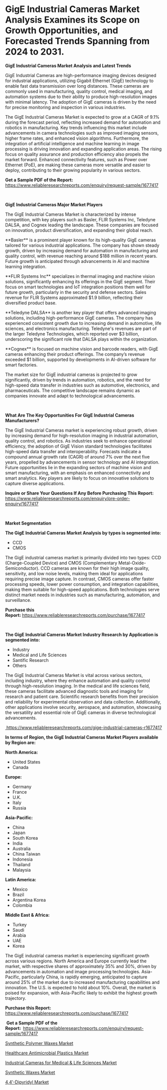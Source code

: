 <p><h1>GigE Industrial Cameras Market Analysis Examines its Scope on Growth Opportunities, and Forecasted Trends Spanning from 2024 to 2031.</h1></p><p><strong>GigE Industrial Cameras Market Analysis and Latest Trends</strong></p>
<p><p>GigE Industrial Cameras are high-performance imaging devices designed for industrial applications, utilizing Gigabit Ethernet (GigE) technology to enable fast data transmission over long distances. These cameras are commonly used in manufacturing, quality control, medical imaging, and automation systems due to their ability to produce high-resolution images with minimal latency. The adoption of GigE cameras is driven by the need for precise monitoring and inspection in various industries.</p><p>The GigE Industrial Cameras Market is expected to grow at a CAGR of 9.1% during the forecast period, reflecting increased demand for automation and robotics in manufacturing. Key trends influencing this market include advancements in camera technologies such as improved imaging sensors, higher frame rates, and enhanced vision algorithms. Furthermore, the integration of artificial intelligence and machine learning in image processing is driving innovation and expanding application areas. The rising focus on quality assurance and production efficiency also propels the market forward. Enhanced connectivity features, such as Power over Ethernet (PoE), are making these cameras more versatile and easier to deploy, contributing to their growing popularity in various sectors.</p></p>
<p><strong>Get a Sample PDF of the Report:&nbsp;</strong> <a href="https://www.reliableresearchreports.com/enquiry/request-sample/1677417?utm_campaign=13&utm_medium=2&utm_source=Github&utm_content=ia&utm_term=28122024&utm_id=gige-industrial-cameras">https://www.reliableresearchreports.com/enquiry/request-sample/1677417</a></p>
<p>&nbsp;</p>
<p><strong>GigE Industrial Cameras Major Market Players</strong></p>
<p><p>The GigE Industrial Cameras Market is characterized by intense competition, with key players such as Basler, FLIR Systems Inc, Teledyne DALSA, and Cognex leading the landscape. These companies are focused on innovation, product diversification, and expanding their global reach.</p><p>**Basler** is a prominent player known for its high-quality GigE cameras tailored for various industrial applications. The company has shown steady growth, driven by increasing demand for automation in manufacturing and quality control, with revenue reaching around $188 million in recent years. Future growth is anticipated through advancements in AI and machine learning integration.</p><p>**FLIR Systems Inc** specializes in thermal imaging and machine vision solutions, significantly enhancing its offerings in the GigE segment. Their focus on smart technologies and IoT integration positions them well for future growth, particularly in the security and defense sectors. Sales revenue for FLIR Systems approximated $1.9 billion, reflecting their diversified product base.</p><p>**Teledyne DALSA** is another key player that offers advanced imaging solutions, including high-performance GigE cameras. The company has experienced consistent growth due to increasing demand in automotive, life sciences, and electronics manufacturing. Teledyne's revenues are part of the larger Teledyne Technologies, which reported over $3 billion, underscoring the significant role that DALSA plays within the organization.</p><p>**Cognex** is focused on machine vision and barcode readers, with GigE cameras enhancing their product offerings. The company’s revenue exceeded $1 billion, supported by developments in AI-driven software for smart factories.</p><p>The market size for GigE industrial cameras is projected to grow significantly, driven by trends in automation, robotics, and the need for high-speed data transfer in industries such as automotive, electronics, and pharmaceuticals. The competitive landscape remains dynamic as companies innovate and adapt to technological advancements.</p></p>
<p>&nbsp;</p>
<p><strong>What Are The Key Opportunities For GigE Industrial Cameras Manufacturers?</strong></p>
<p><p>The GigE Industrial Cameras market is experiencing robust growth, driven by increasing demand for high-resolution imaging in industrial automation, quality control, and robotics. As industries seek to enhance operational efficiency, the adoption of GigE Vision standard technologies facilitates high-speed data transfer and interoperability. Forecasts indicate a compound annual growth rate (CAGR) of around 7% over the next five years, propelled by advancements in sensor technology and AI integration. Future opportunities lie in the expanding sectors of machine vision and smart manufacturing, with an emphasis on enhanced connectivity and smart analytics. Key players are likely to focus on innovative solutions to capture diverse applications.</p></p>
<p><strong>Inquire or Share Your Questions If Any Before Purchasing This Report:</strong> <a href="https://www.reliableresearchreports.com/enquiry/pre-order-enquiry/1677417?utm_campaign=13&utm_medium=2&utm_source=Github&utm_content=ia&utm_term=28122024&utm_id=gige-industrial-cameras">https://www.reliableresearchreports.com/enquiry/pre-order-enquiry/1677417</a></p>
<p>&nbsp;</p>
<p><strong>Market Segmentation</strong></p>
<p><strong>The GigE Industrial Cameras Market Analysis by types is segmented into:</strong></p>
<p><ul><li>CCD</li><li>CMOS</li></ul></p>
<p><p>The GigE industrial cameras market is primarily divided into two types: CCD (Charge-Coupled Device) and CMOS (Complementary Metal-Oxide-Semiconductor). CCD cameras are known for their high image quality, sensitivity, and low noise levels, making them ideal for applications requiring precise image capture. In contrast, CMOS cameras offer faster processing speeds, lower power consumption, and integration capabilities, making them suitable for high-speed applications. Both technologies serve distinct market needs in industries such as manufacturing, automation, and surveillance.</p></p>
<p><strong>Purchase this Report:&nbsp;</strong><a href="https://www.reliableresearchreports.com/purchase/1677417?utm_campaign=13&utm_medium=2&utm_source=Github&utm_content=ia&utm_term=28122024&utm_id=gige-industrial-cameras">https://www.reliableresearchreports.com/purchase/1677417</a></p>
<p>&nbsp;</p>
<p><strong>The GigE Industrial Cameras Market Industry Research by Application is segmented into:</strong></p>
<p><ul><li>Industry</li><li>Medical and Life Sciences</li><li>Santific Research</li><li>Others</li></ul></p>
<p><p>The GigE Industrial Cameras Market is vital across various sectors, including industry, where they enhance automation and quality control through high-resolution imaging. In the medical and life sciences field, these cameras facilitate advanced diagnostic tools and imaging for research and patient care. Scientific research benefits from their precision and reliability for experimental observation and data collection. Additionally, other applications involve security, aerospace, and automation, showcasing the versatility and essential role of GigE cameras in diverse technological advancements.</p></p>
<p><a href="https://www.reliableresearchreports.com/gige-industrial-cameras-r1677417?utm_campaign=13&utm_medium=2&utm_source=Github&utm_content=ia&utm_term=28122024&utm_id=gige-industrial-cameras">&nbsp;https://www.reliableresearchreports.com/gige-industrial-cameras-r1677417</a></p>
<p><strong>In terms of Region, the GigE Industrial Cameras Market Players available by Region are:</strong></p>
<p>
    <p> <strong> North America: </strong>
        <ul>
            <li>United States</li>
            <li>Canada</li>
        </ul>
        </p> 
    <p> <strong> Europe: </strong>
        <ul>
            <li>Germany</li>
            <li>France</li>
            <li>U.K.</li>
            <li>Italy</li>
            <li>Russia</li>
        </ul>
        </p> 
    <p> <strong> Asia-Pacific: </strong>
        <ul>
            <li>China</li>
            <li>Japan</li>
            <li>South Korea</li>
            <li>India</li>
            <li>Australia</li>
            <li>China Taiwan</li>
            <li>Indonesia</li>
            <li>Thailand</li>
            <li>Malaysia</li>
        </ul>
        </p> 
    <p> <strong> Latin America: </strong>
        <ul>
            <li>Mexico</li>
            <li>Brazil</li>
            <li>Argentina Korea</li>
            <li>Colombia</li>
        </ul>
        </p> 
    <p> <strong> Middle East & Africa: </strong>
        <ul>
            <li>Turkey</li>
            <li>Saudi</li>
            <li>Arabia</li>
            <li>UAE</li>
            <li>Korea</li>
        </ul>
    </p>
    </p>
<p><p>The GigE industrial cameras market is experiencing significant growth across various regions. North America and Europe currently lead the market, with respective shares of approximately 35% and 30%, driven by advancements in automation and image processing technologies. Asia-Pacific, particularly China, is rapidly emerging, anticipated to capture around 25% of the market due to increased manufacturing capabilities and innovation. The U.S. is expected to hold about 10%. Overall, the market is poised for expansion, with Asia-Pacific likely to exhibit the highest growth trajectory.</p></p>
<p><strong>Purchase this Report: </strong><a href="https://www.reliableresearchreports.com/purchase/1677417?utm_campaign=13&utm_medium=2&utm_source=Github&utm_content=ia&utm_term=28122024&utm_id=gige-industrial-cameras">https://www.reliableresearchreports.com/purchase/1677417</a></p>
<p>&nbsp;<strong>Get a Sample PDF of the Report:&nbsp;&nbsp;</strong><a href="https://www.reliableresearchreports.com/enquiry/request-sample/1677417?utm_campaign=13&utm_medium=2&utm_source=Github&utm_content=ia&utm_term=28122024&utm_id=gige-industrial-cameras">https://www.reliableresearchreports.com/enquiry/request-sample/1677417</a></p>
<p><strong></strong></p>
<p><p><a href="https://github.com/edacruz6/Market-Research-Report-List-1/blob/main/synthetic-polymer-waxes-market.md?utm_campaign=13&utm_medium=2&utm_source=Github&utm_content=ia&utm_term=28122024&utm_id=gige-industrial-cameras">Synthetic Polymer Waxes Market</a></p><p><a href="https://github.com/seanmcma708/Market-Research-Report-List-1/blob/main/healthcare-antimicrobial-plastics-market.md?utm_campaign=13&utm_medium=2&utm_source=Github&utm_content=ia&utm_term=28122024&utm_id=gige-industrial-cameras">Healthcare Antimicrobial Plastics Market</a></p><p><a href="https://github.com/yankimber90yankim/Market-Research-Report-List-1/blob/main/industrial-cameras-for-medical-life-sciences-market.md?utm_campaign=13&utm_medium=2&utm_source=Github&utm_content=ia&utm_term=28122024&utm_id=gige-industrial-cameras">Industrial Cameras for Medical & Life Sciences Market</a></p><p><a href="https://github.com/princessbartram3/Market-Research-Report-List-1/blob/main/synthetic-waxes-market.md?utm_campaign=13&utm_medium=2&utm_source=Github&utm_content=ia&utm_term=28122024&utm_id=gige-industrial-cameras">Synthetic Waxes Market</a></p><p><a href="https://github.com/GenaGaines34/Market-Research-Report-List-1/blob/main/44-dipyridyl-market.md?utm_campaign=13&utm_medium=2&utm_source=Github&utm_content=ia&utm_term=28122024&utm_id=gige-industrial-cameras">4,4′-Dipyridyl Market</a></p></p>